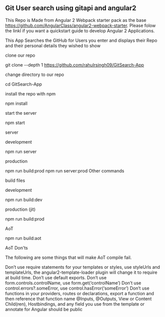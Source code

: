 <h2>Git User search using gitapi and angular2</h2>

This Repo is Made from Angular 2 Webpack starter pack as the base https://github.com/AngularClass/angular2-webpack-starter.
Please folow the linkl if you want a quickstart guide to develop Angular 2 Applications.

This App Searches the GitHub for Users you enter and displays their Repo and their personal details they wished to show

clone our repo

git clone --depth 1 https://github.com/rahulrsingh09/GitSearch-App

change directory to our repo

cd GitSearch-App

install the repo with npm

npm install

start the server

npm start

server

development

npm run server

production

npm run build:prod npm run server:prod Other commands

build files

development

npm run build:dev

production (jit)

npm run build:prod

AoT

npm run build:aot

AoT Don'ts

The following are some things that will make AoT compile fail.

Don’t use require statements for your templates or styles, use styleUrls and templateUrls, the angular2-template-loader plugin will change it to require at build time. Don’t use default exports. Don’t use form.controls.controlName, use form.get(‘controlName’) Don’t use control.errors?.someError, use control.hasError(‘someError’) Don’t use functions in your providers, routes or declarations, export a function and then reference that function name @Inputs, @Outputs, View or Content Child(ren), Hostbindings, and any field you use from the template or annotate for Angular should be public


